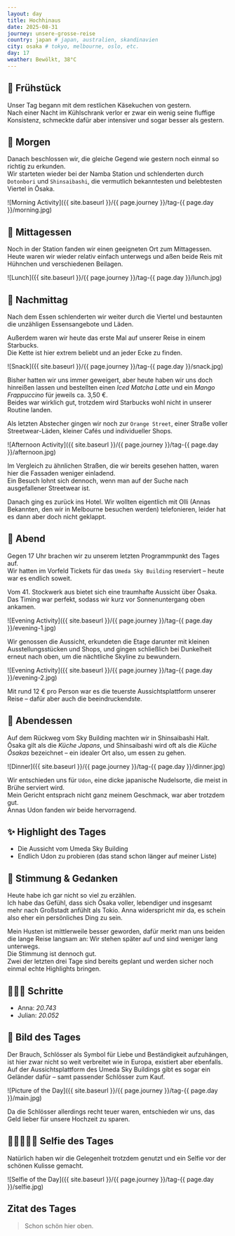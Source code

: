 ```yaml
---
layout: day
title: Hochhinaus
date: 2025-08-31
journey: unsere-grosse-reise
country: japan # japan, australien, skandinavien
city: osaka # tokyo, melbourne, oslo, etc.
day: 17
weather: Bewölkt, 38°C
---
```


## 🥐 Frühstück

Unser Tag begann mit dem restlichen Käsekuchen von gestern.  
Nach einer Nacht im Kühlschrank verlor er zwar ein wenig seine fluffige Konsistenz, schmeckte dafür aber intensiver und sogar besser als gestern.

## 🌅 Morgen

Danach beschlossen wir, die gleiche Gegend wie gestern noch einmal so richtig zu erkunden.  
Wir starteten wieder bei der Namba Station und schlenderten durch `Dotonbori` und `Shinsaibashi`, die vermutlich bekanntesten und belebtesten Viertel in Ōsaka.

![Morning Activity]({{ site.baseurl }}/{{ page.journey }}/tag-{{ page.day }}/morning.jpg)

## 🍣 Mittagessen

Noch in der Station fanden wir einen geeigneten Ort zum Mittagessen.  
Heute waren wir wieder relativ einfach unterwegs und aßen beide Reis mit Hühnchen und verschiedenen Beilagen.

![Lunch]({{ site.baseurl }}/{{ page.journey }}/tag-{{ page.day }}/lunch.jpg)

## 🌆 Nachmittag

Nach dem Essen schlenderten wir weiter durch die Viertel und bestaunten die unzähligen Essensangebote und Läden.

Außerdem waren wir heute das erste Mal auf unserer Reise in einem Starbucks.  
Die Kette ist hier extrem beliebt und an jeder Ecke zu finden.  

![Snack]({{ site.baseurl }}/{{ page.journey }}/tag-{{ page.day }}/snack.jpg)

Bisher hatten wir uns immer geweigert, aber heute haben wir uns doch hinreißen lassen und bestellten einen *Iced Matcha Latte* und ein *Mango Frappuccino* für jeweils ca. 3,50 €.  
Beides war wirklich gut, trotzdem wird Starbucks wohl nicht in unserer Routine landen.

Als letzten Abstecher gingen wir noch zur `Orange Street`, einer Straße voller Streetwear-Läden, kleiner Cafés und individueller Shops.  

![Afternoon Activity]({{ site.baseurl }}/{{ page.journey }}/tag-{{ page.day }}/afternoon.jpg)

Im Vergleich zu ähnlichen Straßen, die wir bereits gesehen hatten, waren hier die Fassaden weniger einladend.  
Ein Besuch lohnt sich dennoch, wenn man auf der Suche nach ausgefallener Streetwear ist.  

Danach ging es zurück ins Hotel. Wir wollten eigentlich mit Olli (Annas Bekannten, den wir in Melbourne besuchen werden) telefonieren, leider hat es dann aber doch nicht geklappt.

## 🌙 Abend

Gegen 17 Uhr brachen wir zu unserem letzten Programmpunkt des Tages auf.  
Wir hatten im Vorfeld Tickets für das `Umeda Sky Building` reserviert – heute war es endlich soweit.  

Vom 41. Stockwerk aus bietet sich eine traumhafte Aussicht über Ōsaka.  
Das Timing war perfekt, sodass wir kurz vor Sonnenuntergang oben ankamen.

![Evening Activity]({{ site.baseurl }}/{{ page.journey }}/tag-{{ page.day }}/evening-1.jpg)

Wir genossen die Aussicht, erkundeten die Etage darunter mit kleinen Ausstellungsstücken und Shops, und gingen schließlich bei Dunkelheit erneut nach oben, um die nächtliche Skyline zu bewundern.  

![Evening Activity]({{ site.baseurl }}/{{ page.journey }}/tag-{{ page.day }}/evening-2.jpg)

Mit rund 12 € pro Person war es die teuerste Aussichtsplattform unserer Reise – dafür aber auch die beeindruckendste.

## 🍜 Abendessen

Auf dem Rückweg vom Sky Building machten wir in Shinsaibashi Halt.  
Ōsaka gilt als die *Küche Japans*, und Shinsaibashi wird oft als die *Küche Ōsakas* bezeichnet – ein idealer Ort also, um essen zu gehen.  

![Dinner]({{ site.baseurl }}/{{ page.journey }}/tag-{{ page.day }}/dinner.jpg)

Wir entschieden uns für `Udon`, eine dicke japanische Nudelsorte, die meist in Brühe serviert wird.  
Mein Gericht entsprach nicht ganz meinem Geschmack, war aber trotzdem gut.  
Annas Udon fanden wir beide hervorragend.

## ✨ Highlight des Tages

- Die Aussicht vom Umeda Sky Building  
- Endlich Udon zu probieren (das stand schon länger auf meiner Liste)  

## 💭 Stimmung & Gedanken

Heute habe ich gar nicht so viel zu erzählen.  
Ich habe das Gefühl, dass sich Ōsaka voller, lebendiger und insgesamt mehr nach Großstadt anfühlt als Tokio.
Anna widerspricht mir da, es schein also eher ein persönliches Ding zu sein.

Mein Husten ist mittlerweile besser geworden, dafür merkt man uns beiden die lange Reise langsam an: Wir stehen später auf und sind weniger lang unterwegs.  
Die Stimmung ist dennoch gut.  
Zwei der letzten drei Tage sind bereits geplant und werden sicher noch einmal echte Highlights bringen.  

## 🏃🏽‍♀️ Schritte

- Anna: _20.743_  
- Julian: _20.052_  

## 📸 Bild des Tages

Der Brauch, Schlösser als Symbol für Liebe und Beständigkeit aufzuhängen, ist hier zwar nicht so weit verbreitet wie in Europa, existiert aber ebenfalls.  
Auf der Aussichtsplattform des Umeda Sky Buildings gibt es sogar ein Geländer dafür – samt passender Schlösser zum Kauf.  

![Picture of the Day]({{ site.baseurl }}/{{ page.journey }}/tag-{{ page.day }}/main.jpg)

Da die Schlösser allerdings recht teuer waren, entschieden wir uns, das Geld lieber für unsere Hochzeit zu sparen.  

## 👩🏻‍🤝‍👨🏽 Selfie des Tages

Natürlich haben wir die Gelegenheit trotzdem genutzt und ein Selfie vor der schönen Kulisse gemacht.  

![Selfie of the Day]({{ site.baseurl }}/{{ page.journey }}/tag-{{ page.day }}/selfie.jpg)

## Zitat des Tages

> Schon schön hier oben.
